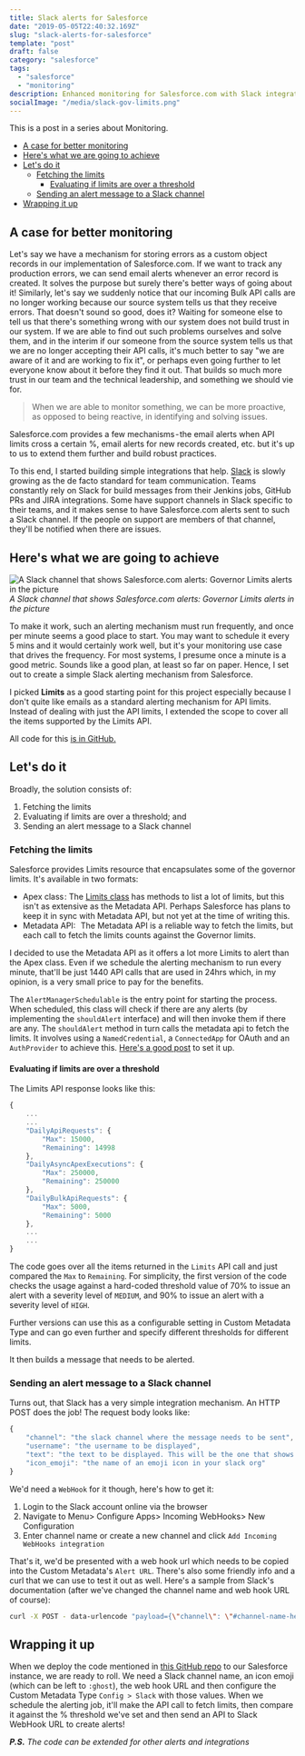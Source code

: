 ```yaml
---
title: Slack alerts for Salesforce
date: "2019-05-05T22:40:32.169Z"
slug: "slack-alerts-for-salesforce"
template: "post"
draft: false
category: "salesforce"
tags:
  - "salesforce"
  - "monitoring"
description: Enhanced monitoring for Salesforce.com with Slack integration
socialImage: "/media/slack-gov-limits.png"
---
```


This is a post in a series about Monitoring.

- [A case for better monitoring](#a-case-for-better-monitoring)
- [Here's what we are going to achieve](#heres-what-we-are-going-to-achieve)
- [Let's do it](#lets-do-it)
  - [Fetching the limits](#fetching-thelimits)
    - [Evaluating if limits are over a threshold](#evaluating-if-limits-are-over-a-threshold)
  - [Sending an alert message to a Slack channel](#sending-an-alert-message-to-a-slackchannel)
- [Wrapping it up](#wrapping-itup)

## A case for better monitoring

Let's say we have a mechanism for storing errors as a custom object records in our implementation of Salesforce.com. If we want to track any production errors, we can send email alerts whenever an error record is created. It solves the purpose but surely there's better ways of going about it! Similarly, let's say we suddenly notice that our incoming Bulk API calls are no longer working because our source system tells us that they receive errors. That doesn't sound so good, does it? Waiting for someone else to tell us that there's something wrong with our system does not build trust in our system. If we are able to find out such problems ourselves and solve them, and in the interim if our someone from the source system tells us that we are no longer accepting their API calls, it's much better to say "we are aware of it and are working to fix it", or perhaps even going further to let everyone know about it before they find it out. That builds so much more trust in our team and the technical leadership, and something we should vie for.

> When we are able to monitor something, we can be more proactive, as opposed to being reactive, in identifying and solving issues.

Salesforce.com provides a few mechanisms - the email alerts when API limits cross a certain %, email alerts for new records created, etc. but it's up to us to extend them further and build robust practices.

To this end, I started building simple integrations that help. [Slack](https://slack.com/) is slowly growing as the de facto standard for team communication. Teams constantly rely on Slack for build messages from their Jenkins jobs, GitHub PRs and JIRA integrations. Some have support channels in Slack specific to their teams, and it makes sense to have Salesforce.com alerts sent to such a Slack channel. If the people on support are members of that channel, they'll be notified when there are issues.

## Here's what we are going to achieve

![A Slack channel that shows Salesforce.com alerts: Governor Limits alerts in the picture](/media/slack-gov-limits.png)
*A Slack channel that shows Salesforce.com alerts: Governor Limits alerts in the picture*

To make it work, such an alerting mechanism must run frequently, and once per minute seems a good place to start. You may want to schedule it every 5 mins and it would certainly work well, but it's your monitoring use case that drives the frequency. For most systems, I presume once a minute is a good metric. Sounds like a good plan, at least so far on paper. Hence, I set out to create a simple Slack alerting mechanism from Salesforce.

I picked **Limits** as a good starting point for this project especially because I don't quite like emails as a standard alerting mechanism for API limits. Instead of dealing with just the API limits, I extended the scope to cover all the items supported by the Limits API.

All code for this [is in GitHub.](https://github.com/markgarg/salesforce-alerting)

## Let's do it

Broadly, the solution consists of:

1. Fetching the limits
2. Evaluating if limits are over a threshold; and
3. Sending an alert message to a Slack channel

### Fetching the limits

Salesforce provides Limits resource that encapsulates some of the governor limits. It's available in two formats:

- Apex class : 
    The [Limits class](https://developer.salesforce.com/docs/atlas.en-us.apexcode.meta/apexcode/apex_methods_system_limits.htm) has methods to list a lot of limits, but this isn't as extensive as the Metadata API. Perhaps Salesforce has plans to keep it in sync with Metadata API, but not yet at the time of writing this.
- Metadata API:  
    The Metadata API is a reliable way to fetch the limits, but each call to fetch the limits counts against the Governor limits.

I decided to use the Metadata API as it offers a lot more Limits to alert than the Apex class. Even if we schedule the alerting mechanism to run every minute, that'll be just 1440 API calls that are used in 24hrs which, in my opinion, is a very small price to pay for the benefits.

The `AlertManagerSchedulable` is the entry point for starting the process. When scheduled, this class will check if there are any alerts (by implementing the `shouldAlert` interface) and will then invoke them if there are any. The `shouldAlert` method in turn calls the metadata api to fetch the limits. It involves using a `NamedCredential`, a `ConnectedApp` for OAuth and an `AuthProvider` to achieve this. [Here's a good post](https://www.gscloudsolutions.com/blogpost/Using-Named-Credentials-with-the-Apex-Wrapper-Salesforce-Metadata-API-apex-mdapi?blogpost=true) to set it up.

#### Evaluating if limits are over a threshold

The Limits API response looks like this:

```js
{
    ...
    ...
    "DailyApiRequests": {
        "Max": 15000,
        "Remaining": 14998
    },
    "DailyAsyncApexExecutions": {
        "Max": 250000,
        "Remaining": 250000
    },
    "DailyBulkApiRequests": {
        "Max": 5000,
        "Remaining": 5000
    },
    ...
    ...
}
```

The code goes over all the items returned in the `Limits` API call and just compared the `Max` to `Remaining`. For simplicity, the first version of the code checks the usage against a hard-coded threshold value of 70% to issue an alert with a severity level of `MEDIUM`, and 90% to issue an alert with a severity level of `HIGH`.

Further versions can use this as a configurable setting in Custom Metadata Type and can go even further and specify different thresholds for different limits.

It then builds a message that needs to be alerted.

### Sending an alert message to a Slack channel

Turns out, that Slack has a very simple integration mechanism. An HTTP POST does the job!
The request body looks like:

```js
{
    "channel": "the slack channel where the message needs to be sent",
    "username": "the username to be displayed",
    "text": "the text to be displayed. This will be the one that shows up on the Slack channel",
    "icon_emoji": "the name of an emoji icon in your slack org"
}
```

We'd need a `WebHook` for it though, here's how to get it:

1. Login to the Slack account online via the browser
2. Navigate to Menu> Configure Apps> Incoming WebHooks> New Configuration
3. Enter channel name or create a new channel and click `Add Incoming WebHooks integration`

That's it, we'd be presented with a web hook url which needs to be copied into the Custom Metadata's `Alert URL`. There's also some friendly info and a curl that we can use to test it out as well. Here's a sample from Slack's documentation (after we've changed the channel name and web hook URL of course):

```bash
curl -X POST - data-urlencode "payload={\"channel\": \"#channel-name-here\", \"username\": \"webhookbot\", \"text\": \"This is posted to #channel-name-here and comes from a bot named webhookbot.\", \"icon_emoji\": \":ghost:\"}" https://hooks.slack.com/services/CHANGME
```

## Wrapping it up

When we deploy the code mentioned in [this GitHub repo](https://github.com/markgarg/salesforce-alerting) to our Salesforce instance, we are ready to roll. We need a Slack channel name, an icon emoji (which can be left to `:ghost`), the web hook URL and then configure the Custom Metadata Type `Config > Slack` with those values. When we schedule the alerting job, it'll make the API call to fetch limits, then compare it against the % threshold we've set and then send an API to Slack WebHook URL to create alerts!

_**P.S.** The code can be extended for other alerts and integrations_

